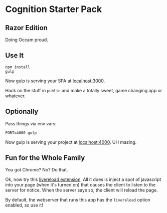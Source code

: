 # Cognition Starter Pack
## Razor Edition

Doing Occam proud.

## Use It

    npm install
    gulp

Now gulp is serving your SPA at [localhost:3000](http://localhost:3000).

Hack on the stuff in `public` and make a totally sweet, game changing app or whatever.

## Optionally

Pass things via env vars:

    PORT=4000 gulp

Now gulp is serving your project at [localhost:4000](http://localhost:4000). UH mazing.

## Fun for the Whole Family

You got Chrome? No? Do that.

Ok, now try this [livereload extension](https://chrome.google.com/webstore/detail/livereload/jnihajbhpnppcggbcgedagnkighmdlei?hl=en).
All it does is inject a spot of javascript into your page (when it's turned on)
that causes the client to listen to the server for notice. When the server says
so, the client will reload the page.

By default, the webserver that runs this app has the `livereload` option
enabled, so use it!

